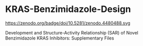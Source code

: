 # KRAS-Benzimidazole-Design
https://zenodo.org/badge/doi/10.5281/zenodo.4480488.svg

Development and Structure-Activity Relationship (SAR) of Novel Benzimidazole KRAS Inhibitors: Supplementary Files

